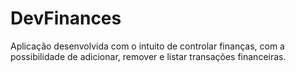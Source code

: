# DevFinances
Aplicação desenvolvida com o intuito de controlar finanças, com a possibilidade de adicionar, remover e listar transações financeiras.
